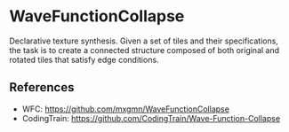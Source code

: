 # WaveFunctionCollapse

Declarative texture synthesis. Given a set of tiles and their specifications,
the task is to create a connected structure composed of both original and
rotated tiles that satisfy edge conditions.

## References

- WFC: https://github.com/mxgmn/WaveFunctionCollapse
- CodingTrain: https://github.com/CodingTrain/Wave-Function-Collapse
